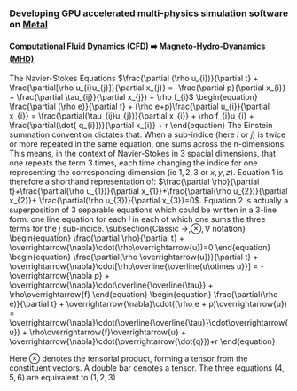 ### Developing GPU accelerated multi-physics simulation software on [Metal](https://developer.apple.com/metal/)

#### [Computational Fluid Dynamics (CFD)](https://www.grc.nasa.gov/www/k-12/airplane/nseqs.html) ➡️ [Magneto-Hydro-Dyanamics (MHD)](https://www.sciencedirect.com/topics/materials-science/magnetohydrodynamics)


The Navier-Stokes Equations
$\frac{\partial (\rho u_{i})}{\partial t} + \frac{\partial[\rho u_{i}u_{j}]}{\partial x_{j}} = -\frac{\partial p}{\partial x_{i}} + \frac{\partial \tau_{ij}}{\partial x_{j}} + \rho f_{i}$
\begin{equation}
\frac{\partial (\rho e)}{\partial t} + (\rho e+p)\frac{\partial u_{i}}{\partial x_{i}} = \frac{\partial(\tau_{ij}u_{j})}{\partial x_{i}} + \rho f_{i}u_{i} + \frac{\partial(\dot{ q_{i}})}{\partial x_{i}} + r \end{equation}
The Einstein summation convention dictates that: When a sub-indice (here $i$ or $j$) is twice or more repeated in the same equation, one sums across the n-dimensions. 
This means, in the context of Navier-Stokes in 3 spacial dimensions, that one repeats the term 3 times, each time changing the indice for one representing the corresponding dimension (ie $1,2,3$ or $x,y,z$). Equation 1 is therefore a shorthand representation of: $\frac{\partial \rho}{\partial t}+\frac{\partial(\rho u_{1})}{\partial x_{1}}+\frac{\partial(\rho u_{2})}{\partial x_{2}}+ \frac{\partial(\rho u_{3})}{\partial x_{3}}=0$.
Equation $2$ is actually a superposition of 3 separable equations which could be written in a 3-line form: one line equation for each $i$ in each of which one sums the three terms for the $j$ sub-indice.
\subsection{Classic $\longrightarrow , \otimes , \nabla$ notation}
\begin{equation}
\frac{\partial \rho}{\partial t} + \overrightarrow{\nabla}\cdot(\rho\overrightarrow{u})=0 \end{equation}
\begin{equation}
\frac{\partial(\rho \overrightarrow{u})}{\partial t} + \overrightarrow{\nabla}\cdot[\rho\overline{\overline{u\otimes u}}] = -\overrightarrow{\nabla p} + \overrightarrow{\nabla}\cdot\overline{\overline{\tau}} + \rho\overrightarrow{f} \end{equation}
\begin{equation}
\frac{\partial(\rho e)}{\partial t} + \overrightarrow{\nabla}\cdot((\rho e + p)\overrightarrow{u}) = \overrightarrow{\nabla}\cdot(\overline{\overline{\tau}}\cdot\overrightarrow{u}) + \rho\overrightarrow{f}\overrightarrow{u} + \overrightarrow{\nabla}\cdot(\overrightarrow{\dot{q}})+r \end{equation}

Here $\otimes$ denotes the tensorial product, forming a tensor from the constituent vectors. A double bar denotes a tensor. The three equations ($4,5,6$) are equivalent to ($1,2,3$)

<!--
**mksupreme92/mksupreme92** is a ✨ _special_ ✨ repository because its `README.md` (this file) appears on your GitHub profile.

Here are some ideas to get you started:

- 🔭 I’m currently working on ...
- 🌱 I’m currently learning ...
- 👯 I’m looking to collaborate on ...
- 🤔 I’m looking for help with ...
- 💬 Ask me about ...
- 📫 How to reach me: ...
- 😄 Pronouns: ...
- ⚡ Fun fact: ...
-->
